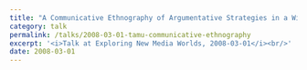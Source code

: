 ```yaml
---
title: "A Communicative Ethnography of Argumentative Strategies in a Wikipedian Content Dispute"
category: talk
permalink: /talks/2008-03-01-tamu-communicative-ethnography
excerpt: '<i>Talk at Exploring New Media Worlds, 2008-03-01</i><br/>'
date: 2008-03-01
---
```

